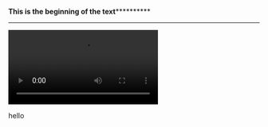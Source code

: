 **This is the beginning of the text************

---

<video src="./assets/video.mp4" controls preload></video>

hello